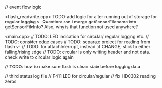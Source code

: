 // event flow logic

<flash_readwrite.cpp>
TODO: add logic for after running out of storage for regular logging
v- Question: can i merge getSensorFilename into getSensorFileInfo? Also, why is that function not used anywhere?

<main.cpp>
// TODO: LED indication for circular/ regular logging etc.
// TODO: consider edge cases
// TODO: separate project for reading from flash 
v- // TODO: for attachInterrupt, instead of CHANGE, stick to either falling/rising edge
// TODO: circular is only writing header and not data. check write to circular logic again

// TODO: how to make sure flash is clean state before logging data

<new>
// third status log file
// F411 LED for circular/regular 
// fix HDC302 reading zeros
